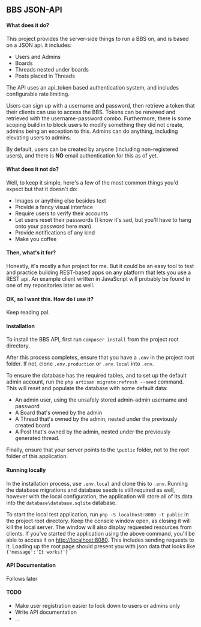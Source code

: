 ## BBS JSON-API

#### What does it do?
This project provides the server-side things to run a BBS on, and is based on a JSON api. it includes:
 * Users and Admins
 * Boards
 * Threads nested under boards
 * Posts placed in Threads
 
The API uses an api_token based authentication system, and includes configurable rate limiting.
 
Users can sign up with a username and password, then retrieve a token that their clients can use to access the BBS. Tokens can be renewed and retrieved with the username-password combo. Furthermore, there is some scoping build in to block users to modify something they did not create, admins being an exception to this. Admins can do anything, including elevating users to admins.

By default, users can be created by anyone (including non-registered users), and there is **NO** email authentication for this as of yet. 

#### What does it not do?
Well, to keep it simple, here's a few of the most common things you'd expect but that it doesn't do:
 * Images or anything else besides text
 * Provide a fancy visual interface
 * Require users to verify their accounts
 * Let users reset their passwords (I know it's sad, but you'll have to hang onto your password here man)
 * Provide notifications of any kind
 * Make you coffee
 
#### Then, what's it for?
Honestly, it's mostly a fun project for me. But it could be an easy tool to test and practice building REST-based apps on any platform that lets you use a REST api. An example client written in JavaScript will probably be found in one of my repositories later as well.

#### OK, so I want this. How do i use it?
Keep reading pal.

#### Installation
To install the BBS API, first run `composer install` from the project root directory.

After this process completes, ensure that you have a `.env` in the project root folder. If not, clone `.env.production` or `.env.local` into `.env`.

To ensure the database has the required tables, and to set up the default admin account, run the `php artisan migrate:refresh --seed` command. This will reset and populate the database with some default data:

 * An admin user, using the unsafely stored admin-admin username and password
 * A Board that's owned by the admin
 * A Thread that's owned by the admin, nested under the previously created board
 * A Post that's owned by the admin, nested under the previously generated thread.

Finally, ensure that your server points to the `\public` folder, not to the root folder of this application.

#### Running locally
In the installation process, use `.env.local` and clone this to `.env`. Running the database migrations and database seeds is still required as well, however with the local configuration, the application will store all of its data into the `database\database.sqlite` database.

To start the local test application, run `php -S localhost:8080 -t public` in the project root directory. Keep the console window open, as closing it will kill the local server. The window will also display requested resources from clients. If you've started the application using the above command, you'll be able to access it on [http://localhost:8080](http://localhost:8080). This includes sending requests to it. Loading up the root page should present you with json data that looks like `{'message':'It works!'}`

#### API Documentation
Follows later

#### TODO
 * Make user registration easier to lock down to users or admins only
 * Write API documentation
 * ...
